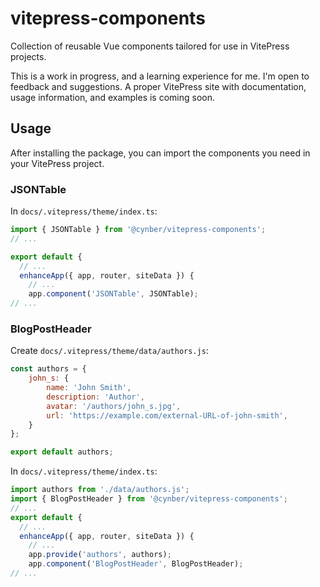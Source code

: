 # vitepress-components

Collection of reusable Vue components tailored for use in VitePress projects.

This is a work in progress, and a learning experience for me. I'm open to feedback and suggestions. A proper VitePress site with documentation, usage information, and examples is coming soon.

## Usage

After installing the package, you can import the components you need in your VitePress project.

### JSONTable

In `docs/.vitepress/theme/index.ts`:

```ts
import { JSONTable } from '@cynber/vitepress-components';
// ...

export default {
  // ...
  enhanceApp({ app, router, siteData }) {
    // ...
    app.component('JSONTable', JSONTable);
// ...
```

### BlogPostHeader

Create `docs/.vitepress/theme/data/authors.js`:

```js
const authors = {
    john_s: {
        name: 'John Smith',
        description: 'Author',
        avatar: '/authors/john_s.jpg',
        url: 'https://example.com/external-URL-of-john-smith',
    }
};

export default authors;
```

In `docs/.vitepress/theme/index.ts`:

```ts
import authors from './data/authors.js';
import { BlogPostHeader } from '@cynber/vitepress-components';
// ...
export default {
  // ...
  enhanceApp({ app, router, siteData }) {
    // ...
    app.provide('authors', authors);
    app.component('BlogPostHeader', BlogPostHeader);
// ...
```